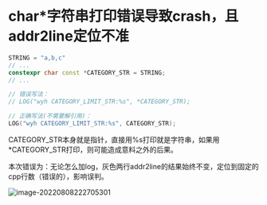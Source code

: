 # char*字符串打印错误导致crash，且addr2line定位不准

```cpp
STRING = "a,b,c"
// ...
constexpr char const *CATEGORY_STR = STRING;
// ...

// 错误写法：
// LOG("wyh CATEGORY_LIMIT_STR:%s", *CATEGORY_STR);

// 正确写法(不需要解引用)：
LOG("wyh CATEGORY_LIMIT_STR:%s", CATEGORY_STR);
```

CATEGORY_STR本身就是指针，直接用%s打印就是字符串，如果用*CATEGORY_STR打印，则可能造成意料之外的后果。

本次错误为：无论怎么加log，灰色两行addr2line的结果始终不变，定位到固定的cpp行数（错误的），影响误判。

![image-20220808222705301](https://hanbabang-1311741789.cos.ap-chengdu.myqcloud.com/Pics/image-20220808222705301.png)

